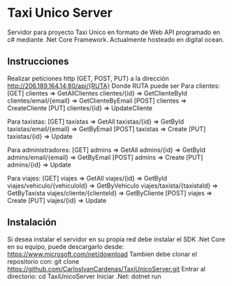 # Taxi Unico Server
Servidor para proyecto Taxi Unico en formato de Web API programado en c# mediante .Net Core Framework.
Actualmente hosteado en digital ocean.

## Instrucciones
Realizar peticiones http (GET, POST, PUT) a la dirección http://206.189.164.14:80/api/{RUTA}
Donde RUTA puede ser
Para clientes:
  [GET]
    clientes => GetAllClientes
    clientes/{id} => GetClienteById
    clientes/email/{email} => GetClienteByEmail
  [POST]
    clientes => CreateCliente
  [PUT]
    clientes/{id} => UpdateCliente

Para taxistas:
  [GET]
    taxistas => GetAll
    taxistas/{id} => GetById
    taxistas/email/{email} => GetByEmail
  [POST]
    taxistas => Create
  [PUT]
    taxistas/{id} => Update
    
Para administradores:
  [GET]
    admins => GetAll
    admins/{id} => GetById
    admins/email/{email} => GetByEmail
  [POST]
    admins => Create
  [PUT]
    admins/{id} => Update

Para viajes:
  [GET]
    viajes => GetAll
    viajes/{id} => GetById
    viajes/vehiculo/{vehiculoId} => GetByVehiculo
    viajes/taxista/{taxistaId} => GetByTaxista
    viajes/cliente/{clienteId} => GetByCliente
  [POST]
    viajes => Create
  [PUT]
    viajes/{id} => Update
    
## Instalación
Si desea instalar el servidor en su propia red debe instalar el SDK .Net Core en su equipo, puede descargarlo desde: 
  https://www.microsoft.com/net/download 
Tambien debe clonar el repositorio con: 
  git clone https://github.com/CarlosIvanCardenas/TaxiUnicoServer.git
Entrar al directorio:
  cd TaxiUnicoServer
Iniciar .Net:
  dotnet run
